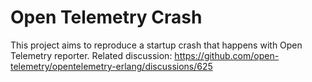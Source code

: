 # Open Telemetry Crash

This project aims to reproduce a startup crash that happens with Open Telemetry reporter.
Related discussion: https://github.com/open-telemetry/opentelemetry-erlang/discussions/625

